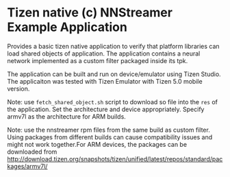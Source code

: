 # Tizen native (c) NNStreamer Example Application

Provides a basic tizen native application to verify that platform libraries can
load shared objects of application. The application contains a neural network
implemented as a custom filter packaged inside its tpk.

The application can be built and run on device/emulator using Tizen Studio.
The applicaiton was tested with Tizen Emulator with Tizen 5.0 mobile version.

Note: use `fetch_shared_object.sh` script to download so file into the `res`
of the application. Set the architecture and device appropriately.
Specify armv7l as the architecture for ARM builds.

Note: use the nnstreamer rpm files from the same build as custom filter. Using
packages from different builds can cause compatibility issues and might not
work together.For ARM devices, the packages can be downloaded from
http://download.tizen.org/snapshots/tizen/unified/latest/repos/standard/packages/armv7l/
